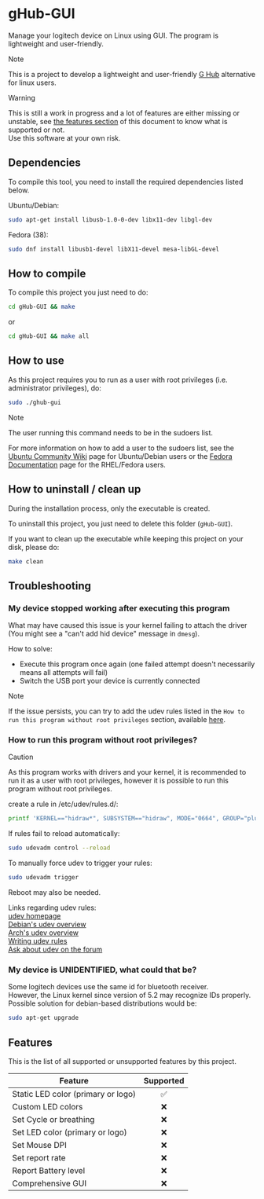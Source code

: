 # gHub-GUI

Manage your logitech device on Linux using GUI.
The program is lightweight and user-friendly.

> [!NOTE]
> This is a project to develop a lightweight and user-friendly [G Hub](https://www.logitechg.com/en-us/innovation/g-hub.html) alternative for linux users.

> [!WARNING]
> This is still a work in progress and a lot of features are either missing or unstable, see [the features section](#features) of this document to know what is supported or not.  
> Use this software at your own risk.

## Dependencies

To compile this tool, you need to install the required dependencies listed below.

Ubuntu/Debian:

```bash
sudo apt-get install libusb-1.0-0-dev libx11-dev libgl-dev
```

Fedora (38):

```bash
sudo dnf install libusb1-devel libX11-devel mesa-libGL-devel
```

## How to compile

To compile this project you just need to do:

```bash
cd gHub-GUI && make
```

or

```bash
cd gHub-GUI && make all
```

## How to use

As this project requires you to run as a user with root privileges (i.e. administrator privileges), do:

```bash
sudo ./ghub-gui
```

> [!NOTE]
> The user running this command needs to be in the sudoers list.
>
> For more information on how to add a user to the sudoers list, see the [Ubuntu Community Wiki](https://help.ubuntu.com/community/RootSudo) page for Ubuntu/Debian users or the [Fedora Documentation](https://docs.fedoraproject.org/en-US/quick-docs/adding_user_to_sudoers_file/) page for the RHEL/Fedora users.

## How to uninstall / clean up

During the installation process, only the executable is created.

To uninstall this project, you just need to delete this folder (`gHub-GUI`).

If you want to clean up the executable while keeping this project on your disk, please do:

```bash
make clean
```

## Troubleshooting

### My device stopped working after executing this program

What may have caused this issue is your kernel failing to attach the driver (You might see a "can't add hid device" message in `dmesg`).  

How to solve:

<!--Not sure about this method of solving this issue-->
- Execute this program once again (one failed attempt doesn't necessarily means all attempts will fail)
- Switch the USB port your device is currently connected

> [!NOTE]
> If the issue persists, you can try to add the udev rules listed in the `How to run this program without root privileges` section, available [here](#how-to-run-this-program-without-root-privileges).


### How to run this program without root privileges?

> [!CAUTION]
> As this program works with drivers and your kernel, it is recommended to run it as a
> user with root privileges, however it is possible to run this program without root privileges.

create a rule in /etc/udev/rules.d/:

```bash
printf 'KERNEL=="hidraw*", SUBSYSTEM=="hidraw", MODE="0664", GROUP="plugdev"\nSUBSYSTEM=="usb", ATTRS{idVendor}=="046d", ATTRS{idProduct}=="c083", GROUP="ubuntu", MODE="066"\nSUBSYSTEM=="usb_DEVICE", ATTRS{idVendor}=="046d", ATTRS{idProduct}=="c083", GROUP="ubuntu", MODE="066"' | sudo tee /etc/udev/rules.d/99-hidraw-permission.rules
```

If rules fail to reload automatically:

```bash
sudo udevadm control --reload
```

To manually force udev to trigger your rules:

```bash
sudo udevadm trigger
```
Reboot may also be needed.  

Links regarding udev rules:  
[udev homepage](http://www.kernel.org/pub/linux/utils/kernel/hotplug/udev/udev.html)  
[Debian's udev overview](http://wiki.debian.org/udev)  
[Arch's udev overview](https://wiki.archlinux.org/index.php/udev)  
[Writing udev rules](http://www.reactivated.net/udevrules.php)  
[Ask about udev on the forum](http://vger.kernel.org/vger-lists.html#linux-hotplug)  

### My device is UNIDENTIFIED, what could that be?
Some logitech devices use the same id for bluetooth receiver.  
However, the Linux kernel since version of 5.2 may recognize IDs properly.  
Possible solution for debian-based distributions would be:  

```bash
sudo apt-get upgrade
```

## Features

This is the list of all supported or unsupported features by this project.

| Feature                            |     Supported      |
| ---------------------------------- | :----------------: |
| Static LED color (primary or logo) | :white_check_mark: |
| Custom LED colors                  |        :x:         |
| Set Cycle or breathing             |        :x:         |
| Set LED color (primary or logo)    |        :x:         |
| Set Mouse DPI                      |        :x:         |
| Set report rate                    |        :x:         |
| Report Battery level               |        :x:         |
| Comprehensive GUI                  |        :x:         |
